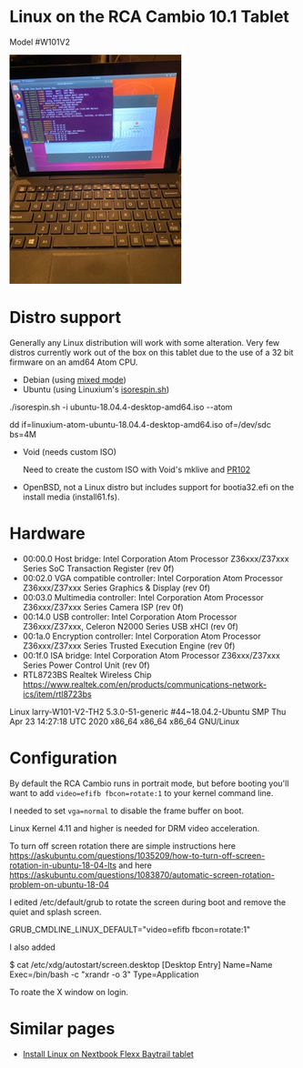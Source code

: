 # Linux on the RCA Cambio 10.1 Tablet

Model #W101V2

![alt text](https://github.com/lcashdol/rca-cambio-linux/raw/master/images/IMG_3982.jpg "Picture of RCA Cambio tablet")

# Distro support

Generally any Linux distribution will work with some alteration. Very few
distros currently work out of the box on this tablet due to the use of a 32
bit firmware on an amd64 Atom CPU.

- Debian (using [mixed mode](https://cdimage.debian.org/mirror/cdimage/release/9.0.0/multi-arch/iso-cd/ "Mixed mode ISO"))
- Ubuntu (using Linuxium's [isorespin.sh](http://linuxiumcomau.blogspot.com.au/2017/06/customizing-ubuntu-isos-documentation.html))

./isorespin.sh -i ubuntu-18.04.4-desktop-amd64.iso --atom

dd if=linuxium-atom-ubuntu-18.04.4-desktop-amd64.iso of=/dev/sdc bs=4M


- Void (needs custom ISO)

  Need to create the custom ISO with Void's mklive and
  [PR102](https://github.com/voidlinux/void-mklive/pull/102)

- OpenBSD, not a Linux distro but includes support for bootia32.efi on the
  install media (install61.fs).

# Hardware

- 00:00.0 Host bridge: Intel Corporation Atom Processor Z36xxx/Z37xxx Series SoC Transaction Register (rev 0f)
- 00:02.0 VGA compatible controller: Intel Corporation Atom Processor Z36xxx/Z37xxx Series Graphics & Display (rev 0f)
- 00:03.0 Multimedia controller: Intel Corporation Atom Processor Z36xxx/Z37xxx Series Camera ISP (rev 0f)
- 00:14.0 USB controller: Intel Corporation Atom Processor Z36xxx/Z37xxx, Celeron N2000 Series USB xHCI (rev 0f)
- 00:1a.0 Encryption controller: Intel Corporation Atom Processor Z36xxx/Z37xxx Series Trusted Execution Engine (rev 0f)
- 00:1f.0 ISA bridge: Intel Corporation Atom Processor Z36xxx/Z37xxx Series Power Control Unit (rev 0f)
- RTL8723BS Realtek Wireless Chip https://www.realtek.com/en/products/communications-network-ics/item/rtl8723bs

Linux larry-W101-V2-TH2 5.3.0-51-generic #44~18.04.2-Ubuntu SMP Thu Apr 23 14:27:18 UTC 2020 x86_64 x86_64 x86_64 GNU/Linux

# Configuration

By default the RCA Cambio runs in portrait mode, but before booting you'll want
to add `video=efifb fbcon=rotate:1` to your kernel command line.

I needed to set `vga=normal` to disable the frame buffer on boot.

Linux Kernel 4.11 and higher is needed for DRM video acceleration.

To turn off screen rotation there are simple instructions here https://askubuntu.com/questions/1035209/how-to-turn-off-screen-rotation-in-ubuntu-18-04-lts and here https://askubuntu.com/questions/1083870/automatic-screen-rotation-problem-on-ubuntu-18-04

I edited /etc/default/grub to rotate the screen during boot and remove the quiet and splash screen.

GRUB_CMDLINE_LINUX_DEFAULT="video=efifb fbcon=rotate:1"

I also added

$ cat /etc/xdg/autostart/screen.desktop
[Desktop Entry]
Name=Name
Exec=/bin/bash -c "xrandr -o 3"
Type=Application

To roate the X window on login.

# Similar pages

- [Install Linux on Nextbook Flexx Baytrail tablet](https://github.com/burzumishi/linux-baytrail-flexx10)

